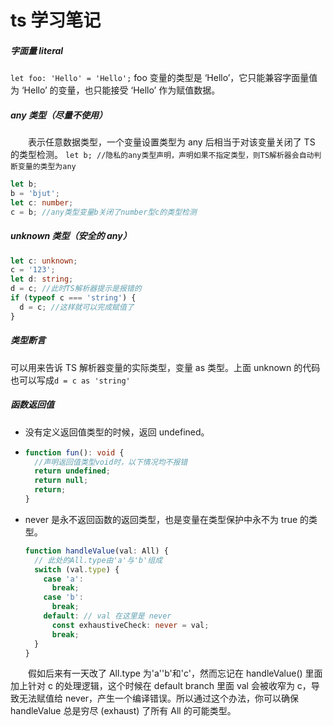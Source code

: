 # ts 学习笔记

##### 字面量 literal

`let foo: 'Hello' = 'Hello';` foo 变量的类型是 ‘Hello’，它只能兼容字面量值为 ‘Hello’ 的变量，也只能接受 ‘Hello’ 作为赋值数据。

##### any 类型（尽量不使用）

&emsp;&emsp;表示任意数据类型，一个变量设置类型为 any 后相当于对该变量关闭了 TS 的类型检测。
`let b; //隐私的any类型声明，声明如果不指定类型，则TS解析器会自动判断变量的类型为any`

```ts
let b;
b = 'bjut';
let c: number;
c = b; //any类型变量b关闭了number型c的类型检测
```

##### unknown 类型（安全的 any）

```typescript
let c: unknown;
c = '123';
let d: string;
d = c; //此时TS解析器提示是报错的
if (typeof c === 'string') {
  d = c; //这样就可以完成赋值了
}
```

##### 类型断言

可以用来告诉 TS 解析器变量的实际类型，变量 as 类型。上面 unknown 的代码也可以写成`d = c as 'string'`

##### 函数返回值

- 没有定义返回值类型的时候，返回 undefined。

- ```ts
  function fun(): void {
    //声明返回值类型void时，以下情况均不报错
    return undefined;
    return null;
    return;
  }
  ```

- ​never 是永不返回函数的返回类型，也是变量在类型保护中永不为 true 的类型。

  ```ts
  function handleValue(val: All) {
    // 此处的All.type由'a'与'b'组成
    switch (val.type) {
      case 'a':
        break;
      case 'b':
        break;
      default: // val 在这里是 never
        const exhaustiveCheck: never = val;
        break;
    }
  }
  ```

&emsp;&emsp;假如后来有一天改了 All.type 为'a''b'和'c'，然而忘记在 handleValue() 里面加上针对 c 的处理逻辑，这个时候在 default branch 里面 val 会被收窄为 c，导致无法赋值给 never，产生一个编译错误。所以通过这个办法，你可以确保 handleValue 总是穷尽 (exhaust) 了所有 All 的可能类型。
